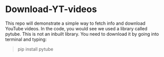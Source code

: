# Download-YT-videos
This repo will demonstrate a simple way to fetch info and download YouTube videos.
In the code, you would see we used a library called pytube.
This is not an inbuilt library. You need to download it by going into terminal and typing:

>pip install pytube
